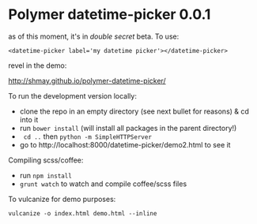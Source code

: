 Polymer datetime-picker 0.0.1
================

as of this moment, it's in *double secret* beta.  To use:

```
<datetime-picker label='my datetime picker'></datetime-picker>
```

revel in the demo:

http://shmay.github.io/polymer-datetime-picker/

To run the development version locally:

* clone the repo in an empty directory (see next bullet for reasons) & cd into it
* run `bower install` (will install all packages in the parent directory!)
* ` cd ..` then `python -m SimpleHTTPServer`
* go to http://localhost:8000/datetime-picker/demo2.html to see it

Compiling scss/coffee:
* run `npm install`
* `grunt watch` to watch and compile coffee/scss files

To vulcanize for demo purposes:

    vulcanize -o index.html demo.html --inline


